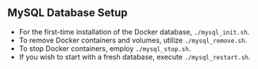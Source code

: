 ## MySQL Database Setup

- For the first-time installation of the Docker database, `./mysql_init.sh`.
- To remove Docker containers and volumes, utilize `./mysql_remove.sh`.
- To stop Docker containers, employ `./mysql_stop.sh`.
- If you wish to start with a fresh database, execute `./mysql_restart.sh`.